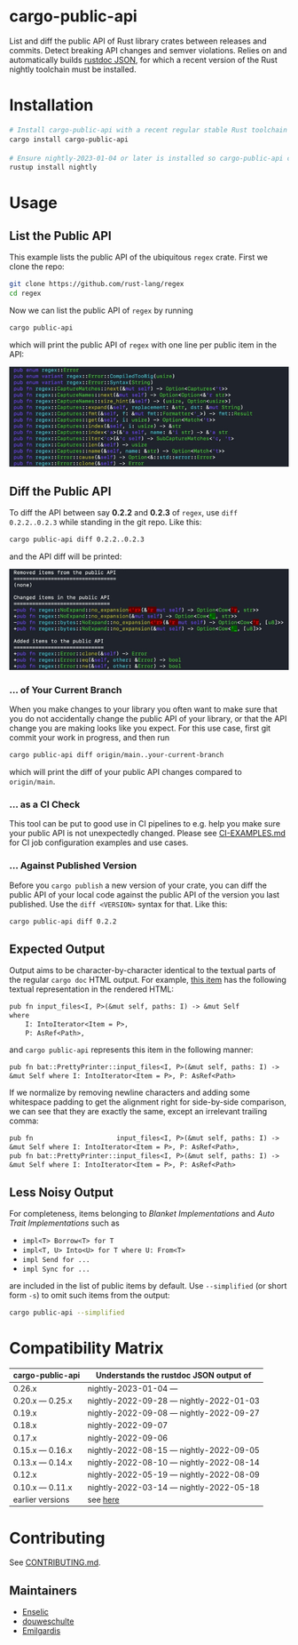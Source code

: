 # cargo-public-api

List and diff the public API of Rust library crates between releases and commits. Detect breaking API changes and semver violations. Relies on and automatically builds [rustdoc JSON](https://github.com/rust-lang/rust/issues/76578), for which a recent version of the Rust nightly toolchain must be installed.

# Installation

```bash
# Install cargo-public-api with a recent regular stable Rust toolchain
cargo install cargo-public-api

# Ensure nightly-2023-01-04 or later is installed so cargo-public-api can build rustdoc JSON for you
rustup install nightly
```

# Usage

## List the Public API

This example lists the public API of the ubiquitous `regex` crate. First we clone the repo:

```bash
git clone https://github.com/rust-lang/regex
cd regex
```

Now we can list the public API of `regex` by running

```bash
cargo public-api
```

which will print the public API of `regex` with one line per public item in the API:

<img src="docs/img/list.jpg" alt="colored output of listing a public api">

## Diff the Public API

To diff the API between say **0.2.2** and **0.2.3** of `regex`, use `diff 0.2.2..0.2.3` while standing in the git repo. Like this:

```bash
cargo public-api diff 0.2.2..0.2.3
```

and the API diff will be printed:

<img src="docs/img/diff.jpg" alt="colored output of diffing a public api">

### … of Your Current Branch

When you make changes to your library you often want to make sure that you do not accidentally change the public API of your library, or that the API change you are making looks like you expect. For this use case, first git commit your work in progress, and then run

```bash
cargo public-api diff origin/main..your-current-branch
```

which will print the diff of your public API changes compared to `origin/main`.

### … as a CI Check

This tool can be put to good use in CI pipelines to e.g. help you make sure your public API is not unexpectedly changed. Please see [CI-EXAMPLES.md](./docs/CI-EXAMPLES.md) for CI job configuration examples and use cases.

### … Against Published Version

Before you `cargo publish` a new version of your crate, you can diff the public API of your local code against the public API of the version you last published. Use the `diff <VERSION>` syntax for that. Like this:

```bash
cargo public-api diff 0.2.2
```

## Expected Output

Output aims to be character-by-character identical to the textual parts of the regular `cargo doc` HTML output. For example, [this item](https://docs.rs/bat/0.20.0/bat/struct.PrettyPrinter.html#method.input_files) has the following textual representation in the rendered HTML:

```
pub fn input_files<I, P>(&mut self, paths: I) -> &mut Self
where
    I: IntoIterator<Item = P>,
    P: AsRef<Path>,
```

and `cargo public-api` represents this item in the following manner:

```
pub fn bat::PrettyPrinter::input_files<I, P>(&mut self, paths: I) -> &mut Self where I: IntoIterator<Item = P>, P: AsRef<Path>
```

If we normalize by removing newline characters and adding some whitespace padding to get the alignment right for side-by-side comparison, we can see that they are exactly the same, except an irrelevant trailing comma:

```
pub fn                     input_files<I, P>(&mut self, paths: I) -> &mut Self where I: IntoIterator<Item = P>, P: AsRef<Path>,
pub fn bat::PrettyPrinter::input_files<I, P>(&mut self, paths: I) -> &mut Self where I: IntoIterator<Item = P>, P: AsRef<Path>
```

## Less Noisy Output

For completeness, items belonging to _Blanket Implementations_ and _Auto Trait Implementations_ such as

* `impl<T> Borrow<T> for T`
* `impl<T, U> Into<U> for T where U: From<T>`
* `impl Send for ...`
* `impl Sync for ...`

are included in the list of public items by default. Use `--simplified` (or short form `-s`) to omit such items from the output:
```bash
cargo public-api --simplified
```

# Compatibility Matrix

| cargo-public-api | Understands the rustdoc JSON output of  |
| ---------------- | --------------------------------------- |
| 0.26.x           | nightly-2023-01-04 —                    |
| 0.20.x — 0.25.x  | nightly-2022-09-28 — nightly-2022-01-03 |
| 0.19.x           | nightly-2022-09-08 — nightly-2022-09-27 |
| 0.18.x           | nightly-2022-09-07                      |
| 0.17.x           | nightly-2022-09-06                      |
| 0.15.x — 0.16.x  | nightly-2022-08-15 — nightly-2022-09-05 |
| 0.13.x — 0.14.x  | nightly-2022-08-10 — nightly-2022-08-14 |
| 0.12.x           | nightly-2022-05-19 — nightly-2022-08-09 |
| 0.10.x — 0.11.x  | nightly-2022-03-14 — nightly-2022-05-18 |
| earlier versions | see [here](https://github.com/Enselic/cargo-public-api/blob/0a37c971bb4ffa9bb11cf9fad9fef19aa67a986a/README.md#compatibility-matrix) |

# Contributing

See [CONTRIBUTING.md](./docs/CONTRIBUTING.md).

## Maintainers

- [Enselic](https://github.com/Enselic)
- [douweschulte](https://github.com/douweschulte)
- [Emilgardis](https://github.com/Emilgardis)
